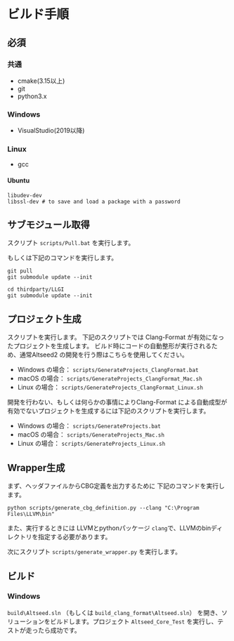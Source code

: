 ﻿# ビルド手順

## 必須

### 共通

- cmake(3.15以上)
- git
- python3.x

### Windows

- VisualStudio(2019以降)

### Linux

- gcc

#### Ubuntu

```
libudev-dev
libssl-dev # to save and load a package with a password
```

## サブモジュール取得

スクリプト `scripts/Pull.bat` を実行します。

もしくは下記のコマンドを実行します。

```
git pull
git submodule update --init

cd thirdparty/LLGI
git submodule update --init
```

## プロジェクト生成

スクリプトを実行します。
下記のスクリプトでは Clang-Format が有効になったプロジェクトを生成します。
ビルド時にコードの自動整形が実行されるため、通常Altseed2 の開発を行う際はこちらを使用してください。

- Windows の場合： `scripts/GenerateProjects_ClangFormat.bat`
- macOS の場合： `scripts/GenerateProjects_ClangFormat_Mac.sh`
- Linux の場合： `scripts/GenerateProjects_ClangFormat_Linux.sh`

開発を行わない、もしくは何らかの事情によりClang-Format による自動成型が有効でないプロジェクトを生成するには下記のスクリプトを実行します。

- Windows の場合： `scripts/GenerateProjects.bat`
- macOS の場合： `scripts/GenerateProjects_Mac.sh`
- Linux の場合： `scripts/GenerateProjects_Linux.sh`

## Wrapper生成

まず、ヘッダファイルからCBG定義を出力するために 下記のコマンドを実行します。

```
python scripts/generate_cbg_definition.py --clang "C:\Program Files\LLVM\bin"
```

また、実行するときには LLVMとpythonパッケージ `clang`で、LLVMのbinディレクトリを指定する必要があります。

次にスクリプト `scripts/generate_wrapper.py` を実行します。

## ビルド

### Windows

`build\Altseed.sln` （もしくは `build_clang_format\Altseed.sln`） を開き、ソリューションをビルドします。プロジェクト `Altseed_Core_Test` を実行し、テストが走ったら成功です。
